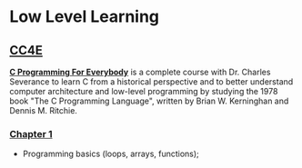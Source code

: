 # Low Level Learning
## [CC4E](/CC4E/)
[**C Programming For Everybody**](https://www.cc4e.com/) is a complete course with Dr. Charles Severance to learn C from a historical perspective and to better understand computer architecture and low-level programming by studying the 1978 book "The C Programming Language", written by Brian W. Kerninghan and Dennis M. Ritchie.
### [Chapter 1](/CC4E/Chapter-1/)
- Programming basics (loops, arrays, functions);
